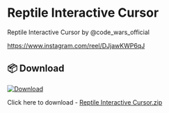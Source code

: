 # Reptile Interactive Cursor
Reptile Interactive Cursor by @code_wars_official

https://www.instagram.com/reel/DJjawKWP6qJ

## 📦 Download

[![Download](https://img.shields.io/badge/Download-ZIP-blue.svg)](https://github.com/user-attachments/files/20382562/Reptile.Interactive.Cursor.zip)

Click here to download - [Reptile Interactive Cursor.zip](https://github.com/user-attachments/files/20382562/Reptile.Interactive.Cursor.zip)